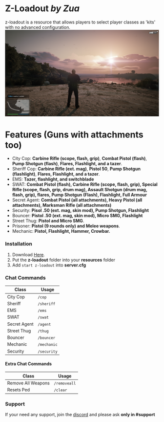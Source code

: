 # Z-Loadout *by Zua*

z-loadout is a resource that allows players to select player classes as 'kits' with no advanced configuration.
![alt-text](https://raw.githubusercontent.com/ThatZiv/z-loadout/master/unknown.png)
# Features (Guns with attachments too) 
  - City Cop: **Carbine Rifle (scope, flash, grip)**, **Combat Pistol (flash)**, **Pump Shotgun (flash)**, **Flares, Flashlight, and a tazer**.
  - Sheriff Cop: **Carbine Rifle (ext. mag)**, **Pistol 50**, **Pump Shotgun (flashlight)**, **Flares, Flashlight, and a tazer**.
  - EMS: **Tazer, flashlight, and switchblade**
  - SWAT: **Combat Pistol (flash), Carbine Rifle (scope, flash, grip), Special Rifle (scope, flash, grip, drum mag), Assault Shotgun (drum mag, flash, grip), flares, Pump Shotgun (Flash), Flashlight, Full Armour**
  - Secret Agent: **Combat Pistol (all attachments), Heavy Pistol (all attachments), Marksman Rifle (all attachments)**
  - Security: **Pisol .50 (ext. mag, skin mod), Pump Shotgun, Flashlight**
  - Bouncer: **Pistol .50 (ext. mag, skin mod), Micro SMG, Flashlight**
  - Street Thug: **Pistol and Micro SMG**.
  - Prisoner: **Pistol (9 rounds only) and Melee weapons**.
  - Mechanic: **Pistol, Flashlight, Hammer, Crowbar.**




### Installation
1. Download [Here](https://github.com/ThatZiv/z-loadout).
2. Put the **z-loadout** folder into your **resources** folder 
3. Add `start z-loadout` into **server.cfg** 

### Chat Commands
| Class | Usage |
| ------ | ------ |
| City Cop | `/cop` |
| Sheriff | `/sheriff` |
| EMS | `/ems` |
| SWAT | `/swat` |
| Secret Agent | `/agent` |
| Street Thug | `/thug` |
| Bouncer | `/bouncer` |
| Mechanic | `/mechanic` |
| Security | `/security` |

#### Extra Chat Commands

| Class | Usage |
| ------ | ------ |
| Remove All Weapons | `/removeall` |
| Resets Ped | `/clear` |

### Support
If your need any support, join the [discord](https://discord.gg/yWddFpQ) and please ask **only in #support**


